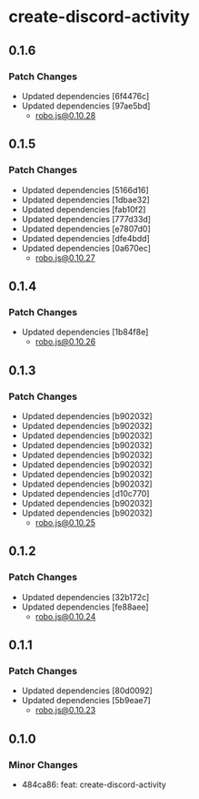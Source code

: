 # create-discord-activity

## 0.1.6

### Patch Changes

- Updated dependencies [6f4476c]
- Updated dependencies [97ae5bd]
  - robo.js@0.10.28

## 0.1.5

### Patch Changes

- Updated dependencies [5166d16]
- Updated dependencies [1dbae32]
- Updated dependencies [fab10f2]
- Updated dependencies [777d33d]
- Updated dependencies [e7807d0]
- Updated dependencies [dfe4bdd]
- Updated dependencies [0a670ec]
  - robo.js@0.10.27

## 0.1.4

### Patch Changes

- Updated dependencies [1b84f8e]
  - robo.js@0.10.26

## 0.1.3

### Patch Changes

- Updated dependencies [b902032]
- Updated dependencies [b902032]
- Updated dependencies [b902032]
- Updated dependencies [b902032]
- Updated dependencies [b902032]
- Updated dependencies [b902032]
- Updated dependencies [b902032]
- Updated dependencies [b902032]
- Updated dependencies [d10c770]
- Updated dependencies [b902032]
- Updated dependencies [b902032]
  - robo.js@0.10.25

## 0.1.2

### Patch Changes

- Updated dependencies [32b172c]
- Updated dependencies [fe88aee]
  - robo.js@0.10.24

## 0.1.1

### Patch Changes

- Updated dependencies [80d0092]
- Updated dependencies [5b9eae7]
  - robo.js@0.10.23

## 0.1.0

### Minor Changes

- 484ca86: feat: create-discord-activity
